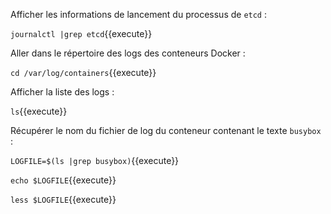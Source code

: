 Afficher les informations de lancement du processus de `etcd` :

`journalctl |grep etcd`{{execute}}

Aller dans le répertoire des logs des conteneurs Docker :

`cd /var/log/containers`{{execute}}

Afficher la liste des logs :

`ls`{{execute}}

Récupérer le nom du fichier de log du conteneur contenant le texte `busybox` :

`LOGFILE=$(ls |grep busybox)`{{execute}}

`echo $LOGFILE`{{execute}}

`less $LOGFILE`{{execute}}
